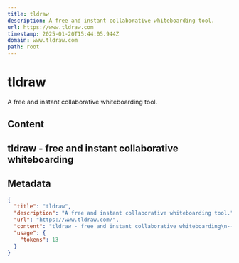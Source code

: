 ```yaml
---
title: tldraw
description: A free and instant collaborative whiteboarding tool.
url: https://www.tldraw.com
timestamp: 2025-01-20T15:44:05.944Z
domain: www.tldraw.com
path: root
---
```


# tldraw


A free and instant collaborative whiteboarding tool.


## Content

tldraw - free and instant collaborative whiteboarding
-----------------------------------------------------

## Metadata

```json
{
  "title": "tldraw",
  "description": "A free and instant collaborative whiteboarding tool.",
  "url": "https://www.tldraw.com/",
  "content": "tldraw - free and instant collaborative whiteboarding\n-----------------------------------------------------",
  "usage": {
    "tokens": 13
  }
}
```
